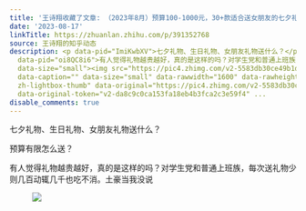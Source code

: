 ```yaml
---
title: '王诗翔收藏了文章: （2023年8月）预算100-1000元，30+款适合送女朋友的七夕礼物生日礼物女朋友礼物创意礼物推荐'
date: '2023-08-17'
linkTitle: https://zhuanlan.zhihu.com/p/391352768
source: 王诗翔的知乎动态
description: <p data-pid="ImiKwbXV">七夕礼物、生日礼物、女朋友礼物送什么？</p><p data-pid="J6VwDQm7">预算有限怎么送？</p><p
  data-pid="oi8QC8i6">有人觉得礼物越贵越好，真的是这样的吗？对学生党和普通上班族，每次送礼物少则几百动辄几千也吃不消。土豪当我没说</p><figure
  data-size="small"><img src="https://pic4.zhimg.com/v2-5583db30ce49b1d30d1df06b40714ecb_1440w.jpg"
  data-caption="" data-size="small" data-rawwidth="1600" data-rawheight="1645" class="origin_image
  zh-lightbox-thumb" data-original="https://pic4.zhimg.com/v2-5583db30ce49b1d30d1df06b40714ecb_r.jpg"
  data-original-token="v2-da8c9c0ca153fa18eb4b3fca2c3e59f4" ...
disable_comments: true
---
```

<p data-pid="ImiKwbXV">七夕礼物、生日礼物、女朋友礼物送什么？</p><p data-pid="J6VwDQm7">预算有限怎么送？</p><p data-pid="oi8QC8i6">有人觉得礼物越贵越好，真的是这样的吗？对学生党和普通上班族，每次送礼物少则几百动辄几千也吃不消。土豪当我没说</p><figure data-size="small"><img src="https://pic4.zhimg.com/v2-5583db30ce49b1d30d1df06b40714ecb_1440w.jpg" data-caption="" data-size="small" data-rawwidth="1600" data-rawheight="1645" class="origin_image zh-lightbox-thumb" data-original="https://pic4.zhimg.com/v2-5583db30ce49b1d30d1df06b40714ecb_r.jpg" data-original-token="v2-da8c9c0ca153fa18eb4b3fca2c3e59f4" ...